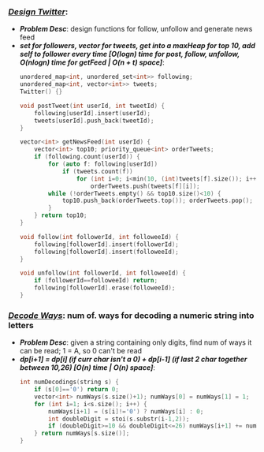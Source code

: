 ### ***[Design Twitter](https://leetcode.com/problems/design-twitter/)***:
- ***Problem Desc***: design functions for follow, unfollow and generate news feed
- ***set for followers, vector for tweets, get into a maxHeap for top 10, add self to follower every time [O(logn) time for post, follow, unfollow, O(nlogn) time for getFeed | O(n + t) space]***:
  ```cpp
  unordered_map<int, unordered_set<int>> following;
  unordered_map<int, vector<int>> tweets;
  Twitter() {}
  
  void postTweet(int userId, int tweetId) {
      following[userId].insert(userId);
      tweets[userId].push_back(tweetId);
  }
  
  vector<int> getNewsFeed(int userId) {
      vector<int> top10; priority_queue<int> orderTweets;
      if (following.count(userId)) {
          for (auto f: following[userId])
              if (tweets.count(f))
                  for (int i=0; i<min(10, (int)tweets[f].size()); i++)
                      orderTweets.push(tweets[f][i]);
          while (!orderTweets.empty() && top10.size()<10) {
              top10.push_back(orderTweets.top()); orderTweets.pop();
          }
      } return top10;
  }
  
  void follow(int followerId, int followeeId) {
      following[followerId].insert(followerId);
      following[followerId].insert(followeeId);
  }
  
  void unfollow(int followerId, int followeeId) {
      if (followerId==followeeId) return;
      following[followerId].erase(followeeId);
  }
  ```

### ***[Decode Ways](https://leetcode.com/problems/decode-ways/)***: num of. ways for decoding a numeric string into letters
- ***Problem Desc***: given a string containing only digits, find num of ways it can be read; 1 = A, so 0 can't be read
- ***dp[i+1] = dp[i] (if curr char isn't a 0) + dp[i-1] (if last 2 char together between 10,26) [O(n) time | O(n) space]***:
  ```cpp
  int numDecodings(string s) {
      if (s[0]=='0') return 0;
      vector<int> numWays(s.size()+1); numWays[0] = numWays[1] = 1;
      for (int i=1; i<s.size(); i++) {
          numWays[i+1] = (s[i]!='0') ? numWays[i] : 0;
          int doubleDigit = stoi(s.substr(i-1,2));
          if (doubleDigit>=10 && doubleDigit<=26) numWays[i+1] += numWays[i-1];
      } return numWays[s.size()];
  }
  ```
